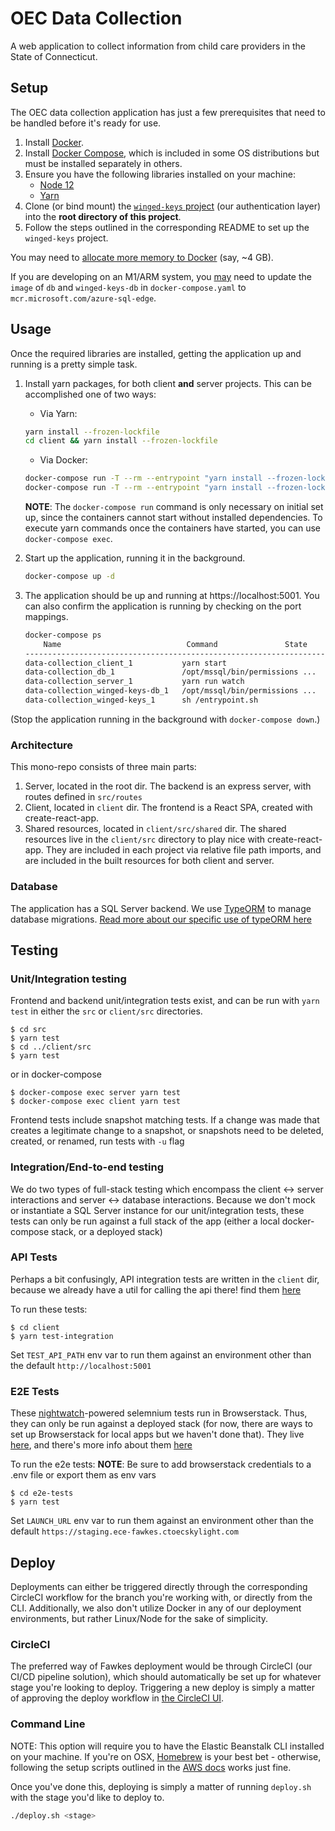 # OEC Data Collection

A web application to collect information from child care providers in the State of Connecticut.

## Setup
The OEC data collection application has just a few prerequisites that need to be handled before it's ready for use.

1. Install [Docker](https://hub.docker.com/search?q=&type=edition&offering=community).
1. Install [Docker Compose](https://docs.docker.com/compose/install/), which is included in some OS distributions but must be installed separately in others.
1. Ensure you have the following libraries installed on your machine:
   - [Node 12](https://nodejs.org/en/download/)
   - [Yarn](https://yarnpkg.com/lang/en/docs/install/)
1. Clone (or bind mount) the [`winged-keys` project](https://github.com/ctoec/winged-keys) (our authentication layer) into the **root directory of this project**.
1. Follow the steps outlined in the corresponding README to set up the `winged-keys` project.

You may need to [allocate more memory to Docker](https://stackoverflow.com/a/44533437) (say, ~4 GB). 

If you are developing on an M1/ARM system, you [may](https://github.com/microsoft/mssql-docker/issues/668) need to update the `image` of `db` and `winged-keys-db` in `docker-compose.yaml` to `mcr.microsoft.com/azure-sql-edge`.

## Usage
Once the required libraries are installed, getting the application up and running is a pretty simple task.

1. Install yarn packages, for both client **and** server projects.  This can be accomplished one of two ways:

   - Via Yarn:
   ```sh
   yarn install --frozen-lockfile
   cd client && yarn install --frozen-lockfile
   ```

   - Via Docker:
   ```sh
   docker-compose run -T --rm --entrypoint "yarn install --frozen-lockfile --network-concurrency 1" client
   docker-compose run -T --rm --entrypoint "yarn install --frozen-lockfile" server
   ```

      **NOTE**: The `docker-compose run` command is only necessary on initial set up, since the containers cannot start without installed dependencies. To execute yarn commands once the containers have started, you can use `docker-compose exec`.

1. Start up the application, running it in the background.
   ```sh
   docker-compose up -d
   ```
1. The application should be up and running at https://localhost:5001.  You can also confirm the application is running by checking on the port mappings.

   ```sh
   docker-compose ps
       Name                            Command               State           Ports
   --------------------------------------------------------------------------------------------------
   data-collection_client_1           yarn start                       Up
   data-collection_db_1               /opt/mssql/bin/permissions ...   Up      1401/tcp, 0.0.0.0:5002->1433/tcp
   data-collection_server_1           yarn run watch                   Up      0.0.0.0:5001->3000/tcp
   data-collection_winged-keys-db_1   /opt/mssql/bin/permissions ...   Up      1401/tcp, 0.0.0.0:5051->1433/tcp
   data-collection_winged-keys_1      sh /entrypoint.sh                Up      0.0.0.0:5050->5050/tcp

   ```

(Stop the application running in the background with `docker-compose down`.)

### Architecture

This mono-repo consists of three main parts:

1. Server, located in the root dir. The backend is an express server, with routes defined in `src/routes`
1. Client, located in `client` dir. The frontend is a React SPA, created with create-react-app.
1. Shared resources, located in `client/src/shared` dir. The shared resources live in the `client/src` directory to play nice with create-react-app. They are included in each project via relative file path imports, and are included in the built resources for both client and server.

### Database

The application has a SQL Server backend. We use [TypeORM](https://typeorm.io/) to manage database migrations. [Read more about our specific use of typeORM here](src/entity/README.md)

## Testing

### Unit/Integration testing

Frontend and backend unit/integration tests exist, and can be run with `yarn test` in either the `src` or `client/src` directories.

```
$ cd src
$ yarn test
$ cd ../client/src
$ yarn test
```

or in docker-compose

```
$ docker-compose exec server yarn test
$ docker-compose exec client yarn test
```

Frontend tests include snapshot matching tests. If a change was made that creates a legitimate change to a snapshot, or snapshots need to be deleted, created, or renamed, run tests with `-u` flag

### Integration/End-to-end testing

We do two types of full-stack testing which encompass the client <-> server interactions and server <-> database interactions.
Because we don't mock or instantiate a SQL Server instance for our unit/integration tests, these tests can only be run against a full stack of the app (either a local docker-compose stack, or a deployed stack)

### API Tests
Perhaps a bit confusingly, API integration tests are written in the `client` dir, because we already have a util for calling the api there! find them [here](client/src/integrationTests)

   To run these tests:

   ```
   $ cd client
   $ yarn test-integration

   ```

   Set `TEST_API_PATH` env var to run them against an environment other than the default `http://localhost:5001`

### E2E Tests
These [nightwatch](https://nightwatchjs.org/)-powered selemnium tests run in Browserstack. Thus, they can only be run against a deployed stack (for now, there are ways to set up Browserstack for local apps but we haven't done that). They live [here](e2e-tests), and there's more info about them [here](e2e-tests/README.md)

   To run the e2e tests:
   **NOTE**: Be sure to add browserstack credentials to a .env file or export them as env vars

   ```
   $ cd e2e-tests
   $ yarn test
   ```

   Set `LAUNCH_URL` env var to run them against an environment other than the default `https://staging.ece-fawkes.ctoecskylight.com`

## Deploy

Deployments can either be triggered directly through the corresponding CircleCI workflow for the branch you're working with, or directly from the CLI. Additionally, we also don't utilize Docker in any of our deployment environments, but rather Linux/Node for the sake of simplicity.

### CircleCI

The preferred way of Fawkes deployment would be through CircleCI (our CI/CD pipeline solution), which should automatically be set up for whatever stage you're looking to deploy. Triggering a new deploy is simply a matter of approving the deploy workflow in [the CircleCI UI](https://app.circleci.com/pipelines/github/ctoec/data-collection).

### Command Line

NOTE: This option will require you to have the Elastic Beanstalk CLI installed on your machine. If you're on OSX, [Homebrew](https://formulae.brew.sh/formula/aws-elasticbeanstalk) is your best bet - otherwise, following the setup scripts outlined in the [AWS docs](https://docs.aws.amazon.com/elasticbeanstalk/latest/dg/eb-cli3-install.html) works just fine.

Once you've done this, deploying is simply a matter of running `deploy.sh` with the stage you'd like to deploy to.

```bash
./deploy.sh <stage>
```
